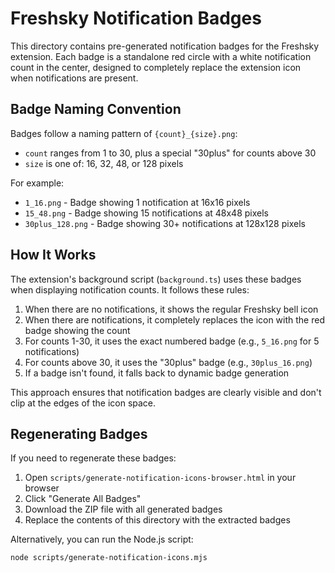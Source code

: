 # Freshsky Notification Badges

This directory contains pre-generated notification badges for the Freshsky extension. Each badge is a standalone red circle with a white notification count in the center, designed to completely replace the extension icon when notifications are present.

## Badge Naming Convention

Badges follow a naming pattern of `{count}_{size}.png`:

- `count` ranges from 1 to 30, plus a special "30plus" for counts above 30
- `size` is one of: 16, 32, 48, or 128 pixels

For example:
- `1_16.png` - Badge showing 1 notification at 16x16 pixels
- `15_48.png` - Badge showing 15 notifications at 48x48 pixels
- `30plus_128.png` - Badge showing 30+ notifications at 128x128 pixels

## How It Works

The extension's background script (`background.ts`) uses these badges when displaying notification counts. It follows these rules:

1. When there are no notifications, it shows the regular Freshsky bell icon
2. When there are notifications, it completely replaces the icon with the red badge showing the count
3. For counts 1-30, it uses the exact numbered badge (e.g., `5_16.png` for 5 notifications)
4. For counts above 30, it uses the "30plus" badge (e.g., `30plus_16.png`)
5. If a badge isn't found, it falls back to dynamic badge generation

This approach ensures that notification badges are clearly visible and don't clip at the edges of the icon space.

## Regenerating Badges

If you need to regenerate these badges:

1. Open `scripts/generate-notification-icons-browser.html` in your browser
2. Click "Generate All Badges"
3. Download the ZIP file with all generated badges
4. Replace the contents of this directory with the extracted badges

Alternatively, you can run the Node.js script:
```
node scripts/generate-notification-icons.mjs
``` 